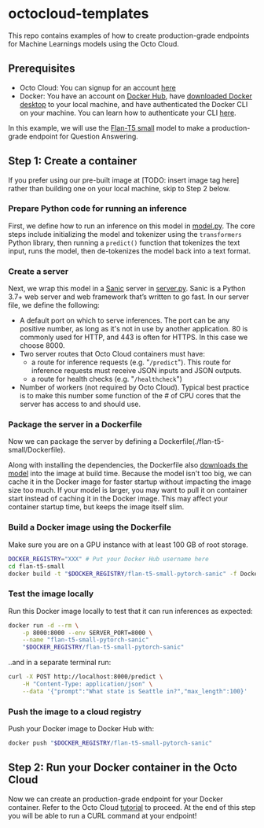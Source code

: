# octocloud-templates

This repo contains examples of how to create production-grade endpoints for Machine Learnings models using the Octo Cloud.

## Prerequisites

- Octo Cloud: You can signup for an account [here](https://octoml.ai/cp/model-serving-compute-access/)
- Docker: You have an account on [Docker Hub][dockerHub], have [downloaded Docker desktop](https://www.docker.com/products/docker-desktop/) to your local machine, and have authenticated the Docker CLI
  on your machine. You can learn how to authenticate your CLI [here][dockerCLIAuth].


In this example, we will use the [Flan-T5 small](https://huggingface.co/google/flan-t5-small) model to make a production-grade endpoint for Question Answering.

## Step 1: Create a container
If you prefer using our pre-built image at [TODO: insert image tag here] rather than building one on your local machine, skip to Step 2 below.

### Prepare Python code for running an inference

First, we define how to run an inference on this model in [model.py](./flan-t5-small/model.py). The core steps include initializing the model and tokenizer using the `transformers` Python library, then running a `predict()` function that tokenizes the text input, runs the model, then de-tokenizes the model back into a text format.

### Create a server
Next, we wrap this model in a [Sanic][sanic] server in [server.py](./flan-t5-small/server.py). Sanic is a Python 3.7+ web server and web framework that’s written to go fast. In our server file, we define the following:

- A default port on which to serve inferences. The port can be any positive number, as long as it's not in use by another application. 80 is commonly used for HTTP, and 443 is often for HTTPS. In this case we choose 8000.
- Two server routes that Octo Cloud containers must have:
  - a route for inference requests (e.g. "`/predict`"). This route for inference requests must receive JSON inputs and JSON outputs.
  - a route for health checks (e.g. "`/healthcheck`")
- Number of workers (not required by Octo Cloud). Typical best practice is to make this number some function of the # of CPU cores that the server has access to and should use.


### Package the server in a Dockerfile

Now we can package the server by defining a Dockerfile(./flan-t5-small/Dockerfile). 

Along with installing the dependencies, the Dockerfile also [downloads the model](./flan-t5-small/model.py)
into the image at build time. Because the model isn't too big, we can cache it in the Docker image for faster
startup without impacting the image size too much. If your model is larger, you may want to pull it on container
start instead of caching it in the Docker image. This may affect your container startup time, but keeps the
image itself slim.


### Build a Docker image using the Dockerfile
Make sure you are on a GPU instance with at least 100 GB of root storage.

```sh
DOCKER_REGISTRY="XXX" # Put your Docker Hub username here
cd flan-t5-small
docker build -t "$DOCKER_REGISTRY/flan-t5-small-pytorch-sanic" -f Dockerfile .
```

### Test the image locally
Run this Docker image locally to test that it can run inferences as expected:

```sh
docker run -d --rm \
    -p 8000:8000 --env SERVER_PORT=8000 \
    --name "flan-t5-small-pytorch-sanic"
  	"$DOCKER_REGISTRY/flan-t5-small-pytorch-sanic" 
```

..and in a separate terminal run:

```sh
curl -X POST http://localhost:8000/predict \
    -H "Content-Type: application/json" \
    --data '{"prompt":"What state is Seattle in?","max_length":100}'
```

### Push the image to a cloud registry

Push your Docker image to Docker Hub with:
```sh
docker push "$DOCKER_REGISTRY/flan-t5-small-pytorch-sanic"
```

## Step 2: Run your Docker container in the Octo Cloud

Now we can create an production-grade endpoint for your Docker container. Refer to the Octo
Cloud [tutorial](https://octo-cloud.readme.io/docs/create-custom-endpoints-from-a-container) to proceed.
At the end of this step you will be able to run a CURL command at your endpoint!

[dockerCLIAuth]: https://docs.docker.com/engine/reference/commandline/login/
[dockerHub]: https://hub.docker.com/
[flant5small]: https://huggingface.co/google/flan-t5-small
[sanic]: https://sanic.dev/en/
